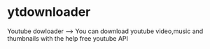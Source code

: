 # ytdownloader
Youtube dowloader --> You can download youtube video,music and thumbnails with the help free youtube API
